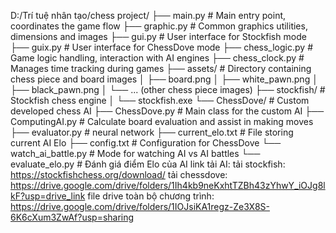D:/Trí tuệ nhân tạo/chess project/
├── main.py            # Main entry point, coordinates the game flow
├── graphic.py         # Common graphics utilities, dimensions and images
├── gui.py             # User interface for Stockfish mode
├── guix.py            # User interface for ChessDove mode
├── chess_logic.py     # Game logic handling, interaction with AI engines
├── chess_clock.py     # Manages time tracking during games
├── assets/            # Directory containing chess piece and board images
│   ├── board.png
│   ├── white_pawn.png
│   ├── black_pawn.png
│   └── ... (other chess piece images)
├── stockfish/         # Stockfish chess engine
│   └── stockfish.exe
└── ChessDove/         # Custom developed chess AI
    ├── ChessDove.py   # Main class for the custom AI
    ├── ComputingAI.py # Calculate board evaluation and assist in making moves       
    ├── evaluator.py   # neural network
    ├── current_elo.txt # File storing current AI Elo
    ├── config.txt     # Configuration for ChessDove
    └── watch_ai_battle.py # Mode for watching AI vs AI battles
    └── evaluate_elo.py    # Đánh giá điểm Elo của AI
link tải AI:
    tải stockfish: https://stockfishchess.org/download/
    tải chessdove: https://drive.google.com/drive/folders/1Ih4kb9neKxhtTZBh43zYhwY_iOJg8lkF?usp=drive_link
    file drive toàn bộ chương trình:
    https://drive.google.com/drive/folders/1IOJsiKA1regz-Ze3X8S-6K6cXum3ZwAf?usp=sharing
